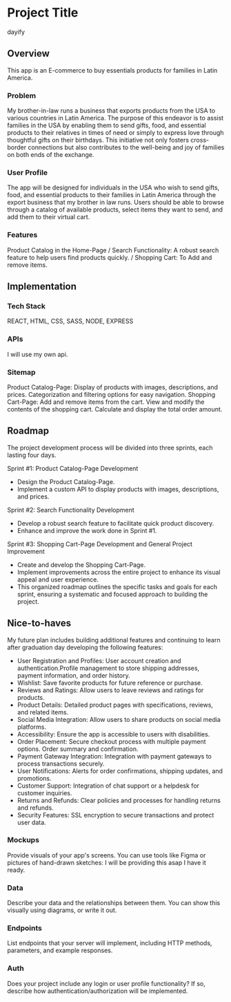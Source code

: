 # Project Title

dayify

## Overview

This app is an E-commerce to buy essentials products for families in Latin America.

### Problem

My brother-in-law runs a business that exports products from the USA to various countries in Latin America. The purpose of this endeavor is to assist families in the USA by enabling them to send gifts, food, and essential products to their relatives in times of need or simply to express love through thoughtful gifts on their birthdays. This initiative not only fosters cross-border connections but also contributes to the well-being and joy of families on both ends of the exchange.

### User Profile

The app will be designed for individuals in the USA who wish to send gifts, food, and essential products to their families in Latin America through the export business that my brother in law runs. Users should be able to browse through a catalog of available products, select items they want to send, and add them to their virtual cart.

### Features

Product Catalog in the Home-Page / Search Functionality: A robust search feature to help users find products quickly. / Shopping Cart: To Add and remove items. 

## Implementation

### Tech Stack

REACT, HTML, CSS, SASS, NODE, EXPRESS

### APIs

I will use my own api.

### Sitemap

Product Catalog-Page: Display of products with images, descriptions, and prices. Categorization and filtering options for easy navigation.
Shopping Cart-Page: Add and remove items from the cart. View and modify the contents of the shopping cart. Calculate and display the total order amount.

## Roadmap

The project development process will be divided into three sprints, each lasting four days.

Sprint #1: Product Catalog-Page Development
- Design the Product Catalog-Page.
- Implement a custom API to display products with images, descriptions, and prices.

Sprint #2: Search Functionality Development
- Develop a robust search feature to facilitate quick product discovery.
- Enhance and improve the work done in Sprint #1.

Sprint #3: Shopping Cart-Page Development and General Project Improvement
- Create and develop the Shopping Cart-Page.
- Implement improvements across the entire project to enhance its visual appeal and user experience.
- This organized roadmap outlines the specific tasks and goals for each sprint, ensuring a systematic and focused approach to building the project.

## Nice-to-haves

My future plan includes building additional features and continuing to learn after graduation day developing the following features:
- User Registration and Profiles: User account creation and authentication.Profile management to store shipping addresses, payment information, and order history.
- Wishlist: Save favorite products for future reference or purchase.
- Reviews and Ratings: Allow users to leave reviews and ratings for products.
- Product Details: Detailed product pages with specifications, reviews, and related items.
- Social Media Integration: Allow users to share products on social media platforms.
- Accessibility: Ensure the app is accessible to users with disabilities.
- Order Placement: Secure checkout process with multiple payment options. Order summary and confirmation.
- Payment Gateway Integration: Integration with payment gateways to process transactions securely.
- User Notifications: Alerts for order confirmations, shipping updates, and promotions.
- Customer Support: Integration of chat support or a helpdesk for customer inquiries.
- Returns and Refunds: Clear policies and processes for handling returns and refunds.
- Security Features: SSL encryption to secure transactions and protect user data.

### Mockups

Provide visuals of your app's screens. You can use tools like Figma or pictures of hand-drawn sketches: I will be providing this asap I have it ready.

### Data

Describe your data and the relationships between them. You can show this visually using diagrams, or write it out. 

### Endpoints

List endpoints that your server will implement, including HTTP methods, parameters, and example responses.

### Auth

Does your project include any login or user profile functionality? If so, describe how authentication/authorization will be implemented.


